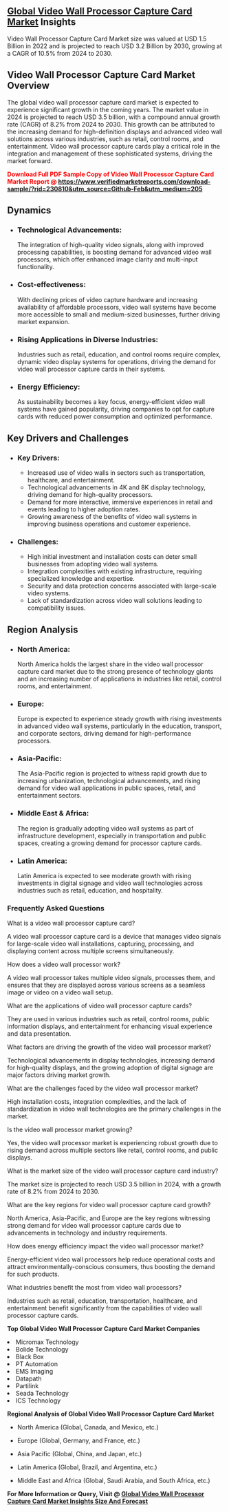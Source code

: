 <h2><a href="https://www.verifiedmarketreports.com/download-sample/?rid=230810&amp;utm_source=Github&amp;utm_medium=205" target="_blank">Global Video Wall Processor Capture Card Market</a> Insights</h2><p>Video Wall Processor Capture Card Market size was valued at USD 1.5 Billion in 2022 and is projected to reach USD 3.2 Billion by 2030, growing at a CAGR of 10.5% from 2024 to 2030.</p><p> <h2>Video Wall Processor Capture Card Market Overview</h2> <p>The global video wall processor capture card market is expected to experience significant growth in the coming years. The market value in 2024 is projected to reach USD 3.5 billion, with a compound annual growth rate (CAGR) of 8.2% from 2024 to 2030. This growth can be attributed to the increasing demand for high-definition displays and advanced video wall solutions across various industries, such as retail, control rooms, and entertainment. Video wall processor capture cards play a critical role in the integration and management of these sophisticated systems, driving the market forward.</p> <p><strong><p><span class=""><span style="color: #ff0000;"><strong>Download Full PDF Sample Copy of Video Wall Processor Capture Card Market Report</strong> @ </span><a href="https://www.verifiedmarketreports.com/download-sample/?rid=230810&amp;utm_source=Github-Feb&amp;utm_medium=205" target="_blank">https://www.verifiedmarketreports.com/download-sample/?rid=230810&amp;utm_source=Github-Feb&amp;utm_medium=205</a></span></p></strong></p> <h2>Dynamics</h2> <ul> <li><h3>Technological Advancements:</h3> The integration of high-quality video signals, along with improved processing capabilities, is boosting demand for advanced video wall processors, which offer enhanced image clarity and multi-input functionality.</li> <li><h3>Cost-effectiveness:</h3> With declining prices of video capture hardware and increasing availability of affordable processors, video wall systems have become more accessible to small and medium-sized businesses, further driving market expansion.</li> <li><h3>Rising Applications in Diverse Industries:</h3> Industries such as retail, education, and control rooms require complex, dynamic video display systems for operations, driving the demand for video wall processor capture cards in their systems.</li> <li><h3>Energy Efficiency:</h3> As sustainability becomes a key focus, energy-efficient video wall systems have gained popularity, driving companies to opt for capture cards with reduced power consumption and optimized performance.</li> </ul> <h2>Key Drivers and Challenges</h2> <ul> <li><h3>Key Drivers:</h3> <ul> <li>Increased use of video walls in sectors such as transportation, healthcare, and entertainment.</li> <li>Technological advancements in 4K and 8K display technology, driving demand for high-quality processors.</li> <li>Demand for more interactive, immersive experiences in retail and events leading to higher adoption rates.</li> <li>Growing awareness of the benefits of video wall systems in improving business operations and customer experience.</li> </ul> </li> <li><h3>Challenges:</h3> <ul> <li>High initial investment and installation costs can deter small businesses from adopting video wall systems.</li> <li>Integration complexities with existing infrastructure, requiring specialized knowledge and expertise.</li> <li>Security and data protection concerns associated with large-scale video systems.</li> <li>Lack of standardization across video wall solutions leading to compatibility issues.</li> </ul> </li> </ul> <h2>Region Analysis</h2> <ul> <li><h3>North America:</h3> North America holds the largest share in the video wall processor capture card market due to the strong presence of technology giants and an increasing number of applications in industries like retail, control rooms, and entertainment.</li> <li><h3>Europe:</h3> Europe is expected to experience steady growth with rising investments in advanced video wall systems, particularly in the education, transport, and corporate sectors, driving demand for high-performance processors.</li> <li><h3>Asia-Pacific:</h3> The Asia-Pacific region is projected to witness rapid growth due to increasing urbanization, technological advancements, and rising demand for video wall applications in public spaces, retail, and entertainment sectors.</li> <li><h3>Middle East & Africa:</h3> The region is gradually adopting video wall systems as part of infrastructure development, especially in transportation and public spaces, creating a growing demand for processor capture cards.</li> <li><h3>Latin America:</h3> Latin America is expected to see moderate growth with rising investments in digital signage and video wall technologies across industries such as retail, education, and hospitality.</li> </ul> <h3>Frequently Asked Questions</h3> <p>What is a video wall processor capture card?</p> <p>A video wall processor capture card is a device that manages video signals for large-scale video wall installations, capturing, processing, and displaying content across multiple screens simultaneously.</p> <p>How does a video wall processor work?</p> <p>A video wall processor takes multiple video signals, processes them, and ensures that they are displayed across various screens as a seamless image or video on a video wall setup.</p> <p>What are the applications of video wall processor capture cards?</p> <p>They are used in various industries such as retail, control rooms, public information displays, and entertainment for enhancing visual experience and data presentation.</p> <p>What factors are driving the growth of the video wall processor market?</p> <p>Technological advancements in display technologies, increasing demand for high-quality displays, and the growing adoption of digital signage are major factors driving market growth.</p> <p>What are the challenges faced by the video wall processor market?</p> <p>High installation costs, integration complexities, and the lack of standardization in video wall technologies are the primary challenges in the market.</p> <p>Is the video wall processor market growing?</p> <p>Yes, the video wall processor market is experiencing robust growth due to rising demand across multiple sectors like retail, control rooms, and public displays.</p> <p>What is the market size of the video wall processor capture card industry?</p> <p>The market size is projected to reach USD 3.5 billion in 2024, with a growth rate of 8.2% from 2024 to 2030.</p> <p>What are the key regions for video wall processor capture card growth?</p> <p>North America, Asia-Pacific, and Europe are the key regions witnessing strong demand for video wall processor capture cards due to advancements in technology and industry requirements.</p> <p>How does energy efficiency impact the video wall processor market?</p> <p>Energy-efficient video wall processors help reduce operational costs and attract environmentally-conscious consumers, thus boosting the demand for such products.</p> <p>What industries benefit the most from video wall processors?</p> <p>Industries such as retail, education, transportation, healthcare, and entertainment benefit significantly from the capabilities of video wall processor capture cards.</p> </p><p><strong>Top Global Video Wall Processor Capture Card Market Companies</strong></p><div data-test-id=""><p><li>Micromax Technology</li><li> Bolide Technology</li><li> Black Box</li><li> PT Automation</li><li> EMS Imaging</li><li> Datapath</li><li> Partilink</li><li> Seada Technology</li><li> ICS Technology</li></p><div><strong>Regional Analysis of&nbsp;Global Video Wall Processor Capture Card Market</strong></div><ul><li dir="ltr"><p dir="ltr">North America&nbsp;(Global, Canada, and Mexico, etc.)</p></li><li dir="ltr"><p dir="ltr">Europe (Global, Germany, and France, etc.)</p></li><li dir="ltr"><p dir="ltr">Asia Pacific&nbsp;(Global, China, and Japan, etc.)</p></li><li dir="ltr"><p dir="ltr">Latin America&nbsp;(Global, Brazil, and Argentina, etc.)</p></li><li dir="ltr">Middle East and Africa&nbsp;(Global, Saudi Arabia, and South Africa, etc.)</li></ul><p><strong>For More Information or Query, Visit @&nbsp;</strong><strong><a href="https://www.verifiedmarketreports.com/product/video-wall-processor-capture-card-market/?utm_source=Github&amp;utm_medium=205" target="_blank">Global Video Wall Processor Capture Card Market Insights Size And Forecast</a></strong></p></div>
